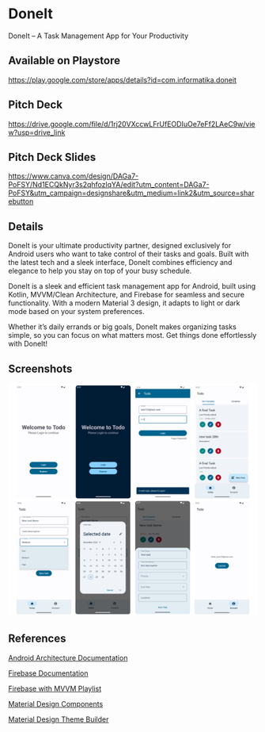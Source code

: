 # DoneIt

DoneIt – A Task Management App for Your Productivity

## Available on Playstore
https://play.google.com/store/apps/details?id=com.informatika.doneit

## Pitch Deck
https://drive.google.com/file/d/1rj20VXccwLFrUfEODIuOe7eFf2LAeC9w/view?usp=drive_link

## Pitch Deck Slides
https://www.canva.com/design/DAGa7-PoFSY/Nd1ECQkNyr3s2qhfozlqYA/edit?utm_content=DAGa7-PoFSY&utm_campaign=designshare&utm_medium=link2&utm_source=sharebutton

## Details

DoneIt is your ultimate productivity partner, designed exclusively for Android users who want to take control of their tasks and goals. Built with the latest tech and a sleek interface, DoneIt combines efficiency and elegance to help you stay on top of your busy schedule.

DoneIt is a sleek and efficient task management app for Android, built using Kotlin, MVVM/Clean Architecture, and Firebase for seamless and secure functionality. With a modern Material 3 design, it adapts to light or dark mode based on your system preferences.

Whether it’s daily errands or big goals, DoneIt makes organizing tasks simple, so you can focus on what matters most. Get things done effortlessly with DoneIt! 

## Screenshots

![Screenshots of the Todo application](images/todo-screenshots.png)

## References

[Android Architecture Documentation](https://developer.android.com/topic/architecture)

[Firebase Documentation](https://firebase.google.com/docs/android/setup)

[Firebase with MVVM Playlist](https://www.youtube.com/playlist?list=PLIIWAqaTrNlg7q0cfajkBj8OwG60qpBVL)

[Material Design Components](https://m3.material.io/components)

[Material Design Theme Builder](https://m3.material.io/theme-builder)

